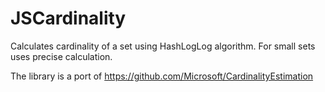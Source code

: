 # JSCardinality
Calculates cardinality of a set using HashLogLog algorithm. For small sets uses precise calculation.

The library is a port of https://github.com/Microsoft/CardinalityEstimation
